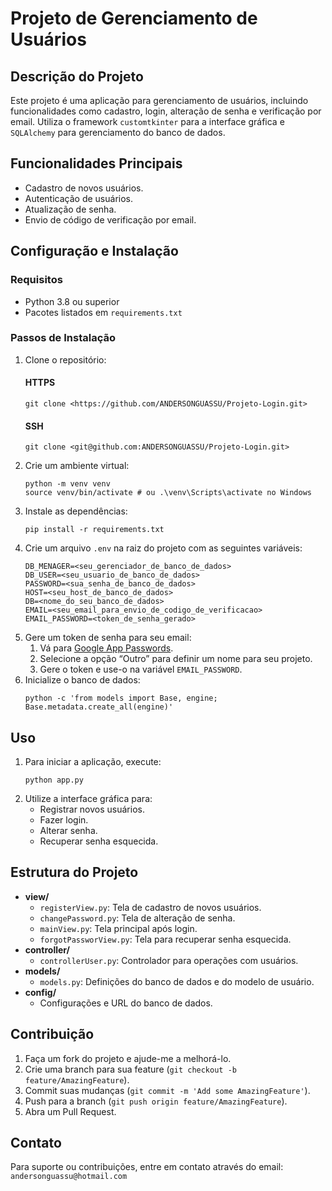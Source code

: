 <h1>Projeto de Gerenciamento de Usuários</h1>

<h2>Descrição do Projeto</h2>
<p>Este projeto é uma aplicação para gerenciamento de usuários, incluindo funcionalidades como cadastro, login, alteração de senha e verificação por email. Utiliza o framework <code>customtkinter</code> para a interface gráfica e <code>SQLAlchemy</code> para gerenciamento do banco de dados.</p>

<h2>Funcionalidades Principais</h2>
<ul>
<li>Cadastro de novos usuários.</li>
<li>Autenticação de usuários.</li>
<li>Atualização de senha.</li>
<li>Envio de código de verificação por email.</li>
</ul>

<h2>Configuração e Instalação</h2>

<h3>Requisitos</h3>
<ul>
<li>Python 3.8 ou superior</li>
<li>Pacotes listados em <code>requirements.txt</code></li>
</ul>

<h3>Passos de Instalação</h3>
<ol>
<li>Clone o repositório:
<h4>HTTPS</h4>
<pre><code>git clone &lt;https://github.com/ANDERSONGUASSU/Projeto-Login.git&gt;</code></pre>
<h4>SSH</h4>
<pre><code>git clone &lt;git@github.com:ANDERSONGUASSU/Projeto-Login.git&gt;</code></pre>
</li>
<li>Crie um ambiente virtual:
<pre><code>python -m venv venv
source venv/bin/activate # ou .\venv\Scripts\activate no Windows</code></pre>
</li>
<li>Instale as dependências:
<pre><code>pip install -r requirements.txt</code></pre>
</li>
<li>Crie um arquivo <code>.env</code> na raiz do projeto com as seguintes variáveis:
<pre><code>DB_MENAGER=&lt;seu_gerenciador_de_banco_de_dados&gt;
DB_USER=&lt;seu_usuario_de_banco_de_dados&gt;
PASSWORD=&lt;sua_senha_de_banco_de_dados&gt;
HOST=&lt;seu_host_de_banco_de_dados&gt;
DB=&lt;nome_do_seu_banco_de_dados&gt;
EMAIL=&lt;seu_email_para_envio_de_codigo_de_verificacao&gt;
EMAIL_PASSWORD=&lt;token_de_senha_gerado&gt;</code></pre>
</li>
<li>Gere um token de senha para seu email:
<ol>
<li>Vá para <a href="https://security.google.com/settings/security/apppasswords">Google App Passwords</a>.</li>
<li>Selecione a opção “Outro” para definir um nome para seu projeto.</li>
<li>Gere o token e use-o na variável <code>EMAIL_PASSWORD</code>.</li>
</ol>
</li>
<li>Inicialize o banco de dados:
<pre><code>python -c 'from models import Base, engine; Base.metadata.create_all(engine)'</code></pre>
</li>
</ol>

<h2>Uso</h2>

<ol>
<li>Para iniciar a aplicação, execute:
<pre><code>python app.py</code></pre>
</li>
<li>Utilize a interface gráfica para:
<ul>
<li>Registrar novos usuários.</li>
<li>Fazer login.</li>
<li>Alterar senha.</li>
<li>Recuperar senha esquecida.</li>
</ul>
</li>
</ol>

<h2>Estrutura do Projeto</h2>

<ul>
<li><strong>view/</strong>
<ul>
<li><code>registerView.py</code>: Tela de cadastro de novos usuários.</li>
<li><code>changePassword.py</code>: Tela de alteração de senha.</li>
<li><code>mainView.py</code>: Tela principal após login.</li>
<li><code>forgotPassworView.py</code>: Tela para recuperar senha esquecida.</li>
</ul>
</li>
<li><strong>controller/</strong>
<ul>
<li><code>controllerUser.py</code>: Controlador para operações com usuários.</li>
</ul>
</li>
<li><strong>models/</strong>
<ul>
<li><code>models.py</code>: Definições do banco de dados e do modelo de usuário.</li>
</ul>
</li>
<li><strong>config/</strong>
<ul>
<li>Configurações e URL do banco de dados.</li>
</ul>
</li>
</ul>

<h2>Contribuição</h2>

<ol>
<li>Faça um fork do projeto e ajude-me a melhorá-lo.</li>
<li>Crie uma branch para sua feature (<code>git checkout -b feature/AmazingFeature</code>).</li>
<li>Commit suas mudanças (<code>git commit -m 'Add some AmazingFeature'</code>).</li>
<li>Push para a branch (<code>git push origin feature/AmazingFeature</code>).</li>
<li>Abra um Pull Request.</li>
</ol>

<h2>Contato</h2>

<p>Para suporte ou contribuições, entre em contato através do email: <code>andersonguassu@hotmail.com</code></p>

